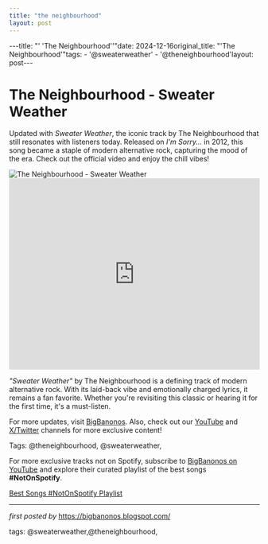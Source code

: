 ```yaml
---
title: "the neighbourhood"
layout: post
---
```

---title: "' 'The Neighbourhood''"date: 2024-12-16original_title: "'The Neighbourhood'"tags:  - '@sweaterweather'  - '@theneighbourhood'layout: post---<!-- Title of the Post --><h1 >The Neighbourhood - Sweater Weather</h1> <!-- Introductory Text --><p >Updated with *Sweater Weather*, the iconic track by The Neighbourhood that still resonates with listeners today. Released on *I'm Sorry...* in 2012, this song became a staple of modern alternative rock, capturing the mood of the era. Check out the official video and enjoy the chill vibes!</p> <!-- Featured Image --><div > <img src="https://upload.wikimedia.org/wikipedia/en/6/6c/Sweater_Weather_%28The_Neighborhood_single_cover%29.jpg" alt="The Neighbourhood - Sweater Weather" /></div> <!-- YouTube Video Embed --><div > <iframe width="100%" height="385" src="https://www.youtube.com/embed/GCdwKhTtNNw" title="The Neighbourhood - Sweater Weather (Official Video)" frameborder="0" allow="accelerometer; autoplay; clipboard-write; encrypted-media; gyroscope; picture-in-picture; web-share" referrerpolicy="strict-origin-when-cross-origin" allowfullscreen></iframe></div> <!-- Song Information --><div > <p><em>"Sweater Weather"</em> by The Neighbourhood is a defining track of modern alternative rock. With its laid-back vibe and emotionally charged lyrics, it remains a fan favorite. Whether you're revisiting this classic or hearing it for the first time, it's a must-listen.</p></div> <!-- Footer Links --><div > <p>For more updates, visit <a href="https://bigbanonos.blogspot.com/" target="_blank">BigBanonos</a>. Also, check out our <a href="https://www.youtube.com/@BigBanonos" target="_blank">YouTube</a> and <a href="https://x.com/bigbanonos" target="_blank">X/Twitter</a> channels for more exclusive content!</p></div> <!-- Tags --><p >Tags: @theneighbourhood, @sweaterweather,</p><!--Subscribe and Playlist Links--><div>    <p>For more exclusive tracks not on Spotify, subscribe to <a href="https://www.youtube.com/@BigBanonos" target="_blank">BigBanonos on YouTube</a> and explore their curated playlist of the best songs <strong>#NotOnSpotify</strong>.</p>    <p><a href="https://www.youtube.com/playlist?list=PLtuNtuTatqI0kFahUCbtbfenC_ET5O_tr" target="_blank">Best Songs #NotOnSpotify Playlist<br /></a></p></div><hr /><p><em>first posted by</em> <a href="https://bigbanonos.blogspot.com/" rel="noopener" target="_new">https://bigbanonos.blogspot.com/</a></p><p>tags: @sweaterweather,@theneighbourhood,</p>